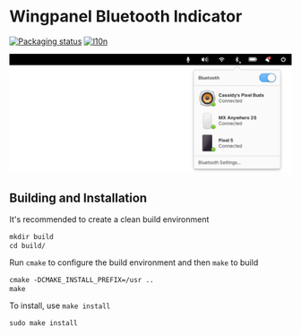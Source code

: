 # Wingpanel Bluetooth Indicator
[![Packaging status](https://repology.org/badge/tiny-repos/wingpanel-indicator-bluetooth.svg)](https://repology.org/metapackage/wingpanel-indicator-bluetooth)
[![l10n](https://l10n.elementary.io/widgets/wingpanel/wingpanel-indicator-bluetooth/svg-badge.svg)](https://l10n.elementary.io/projects/wingpanel/wingpanel-indicator-bluetooth)

![Screenshot](data/screenshot.png?raw=true)

## Building and Installation

It's recommended to create a clean build environment

    mkdir build
    cd build/

Run `cmake` to configure the build environment and then `make` to build

    cmake -DCMAKE_INSTALL_PREFIX=/usr ..
    make

To install, use `make install`

    sudo make install
